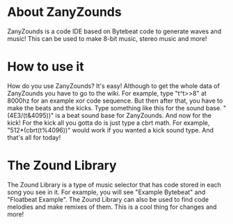 # About ZanyZounds

ZanyZounds is a code IDE based on Bytebeat code to generate waves and music! This can be used to make 8-bit music, stereo music and more!

# How to use it

How do you use ZanyZounds? It's easy! Although to get the whole data of ZanyZounds you have to go to the wiki. For example, type "t^t>>8" at 8000hz for an example xor code sequence. But then after that, you have to make the beats and the kicks. Type something like this for the sound base. "(4E3/(t&4095))" is a beat sound base for ZanyZounds. And now for the kick! For the kick all you gotta do is just type a cbrt math. For example, "512*(cbrt(t%4096))" would work if you wanted a kick sound type. And that's all for today!

# The Zound Library

The Zound Library is a type of music selector that has code stored in each song you see in it. For example, you will see "Example Bytebeat" and "Floatbeat Example". The Zound Library can also be used to find code melodies and make remixes of them. This is a cool thing for changes and more!
